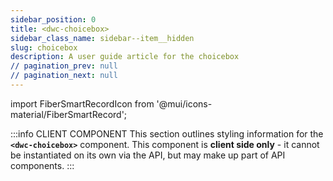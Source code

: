 ```yaml
---
sidebar_position: 0
title: <dwc-choicebox>
sidebar_class_name: sidebar--item__hidden
slug: choicebox
description: A user guide article for the choicebox
// pagination_prev: null
// pagination_next: null
---
```


import FiberSmartRecordIcon from '@mui/icons-material/FiberSmartRecord';

<DocChip chip='shadow' />

:::info CLIENT COMPONENT
This section outlines styling information for the **`<dwc-choicebox>`** component. This component is **client side only** - it cannot be instantiated on its own via the API, but may make up part of API components.
:::

<TableBuilder name="dwc-choicebox" />

